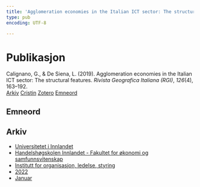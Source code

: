 ```yaml
---
title: 'Agglomeration economies in the Italian ICT sector: The structural features'
type: pub
encoding: UTF-8

---
```

<h1>Publikasjon</h1>
<article id="csl-bib-container-DE8B7G5C" class="csl-bib-container">
  <div class="csl-bib-body"> <div class="csl-entry">Calignano, G., &#38; De Siena, L. (2019). Agglomeration economies in the Italian ICT sector: The structural features. <i>Rivista Geografica Italiana (RGI)</i>, <i>126</i>(4), 163–192.</div> </div>
  <div class="csl-bib-buttons">
    <a href="#taxonomy-article-DE8B7G5C" alt="archive" class="csl-bib-button">Arkiv</a>
    <a href="https://app.cristin.no/results/show.jsf?id=1977013" alt="Cristin" class="csl-bib-button">Cristin</a>
    <a href="http://zotero.org/groups/5881554/items/DE8B7G5C" alt="Zotero" class="csl-bib-button">Zotero</a>
    <a href="#keywords-article-DE8B7G5C" alt="keywords" class="csl-bib-button">Emneord</a>
  </div>
  <div id="csl-bib-meta-container-DE8B7G5C"></div>
</article>
<div id="csl-bib-meta-DE8B7G5C" class="csl-bib-meta">
  <article id="keywords-article-DE8B7G5C" class="keywords-article">
    <h1>Emneord</h1>
    
  </article>
  <article id="taxonomy-article-DE8B7G5C" class="taxonomy-article">
    <h1>Arkiv</h1>
    <ul>
      <li>
        <a href="/nn/archive/?key=3DCRN523">Universitetet i Innlandet</a>
      </li>
      <li>
        <a href="/nn/archive/?key=DU8Q9LN9">Handelshøgskolen Innlandet - Fakultet for økonomi og samfunnsvitenskap</a>
      </li>
      <li>
        <a href="/nn/archive/?key=4LUWR3ZM">Institutt for organisasjon, ledelse, styring</a>
      </li>
      <li>
        <a href="/nn/archive/?key=RDNF7EXQ">2022</a>
      </li>
      <li>
        <a href="/nn/archive/?key=MRAFNJX4">Januar</a>
      </li>
    </ul>
  </article>
</div>
